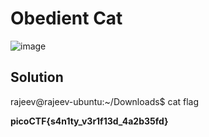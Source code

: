 # **Obedient Cat**
![image](https://user-images.githubusercontent.com/87900090/220200455-ea76bfb8-6f0c-4e5d-b578-0fe095a755e2.png)

## Solution

  rajeev@rajeev-ubuntu:~/Downloads$ cat flag
  
  **picoCTF{s4n1ty_v3r1f13d_4a2b35fd}**
